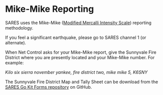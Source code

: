 # Mike-Mike Reporting

SARES uses the Mike-Mike ([Modified Mercalli Intensity Scale](https://www.scc-ares-races.org/MMScale.html)) reporting methodology.

If you feel a significant earthquake, please go to SARES channel 1 (or alternate).

When Net Control asks for your Mike-Mike report, give the Sunnyvale Fire District where you are presently located and your Mike-Mike number. For example:

_Kilo six sierra november yankee, fire district two, mike mike 5, K6SNY_

The Sunnyvale Fire District Map and Tally Sheet can be download from the [SARES Go Kit Forms repository](https://github.com/saresrg/Go-Kit-Forms/releases/latest) on GitHub.
